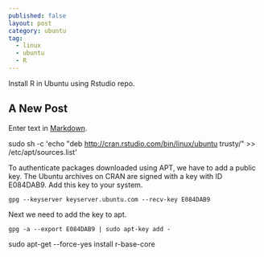 ```yaml
---
published: false
layout: post
category: ubuntu
tag:
  - linux
  - ubuntu
  - R
---
```

Install R in Ubuntu using Rstudio repo. 

## A New Post

Enter text in [Markdown](https://www.digitalocean.com/community/tutorials/how-to-set-up-r-on-ubuntu-14-04). 



sudo sh -c 'echo "deb http://cran.rstudio.com/bin/linux/ubuntu trusty/" >> /etc/apt/sources.list'

To authenticate packages downloaded using APT, we have to add a public key. The Ubuntu archives on CRAN are signed with a key with ID E084DAB9. Add this key to your system.

    gpg --keyserver keyserver.ubuntu.com --recv-key E084DAB9

Next we need to add the key to apt.

    gpg -a --export E084DAB9 | sudo apt-key add -


sudo apt-get --force-yes install r-base-core

